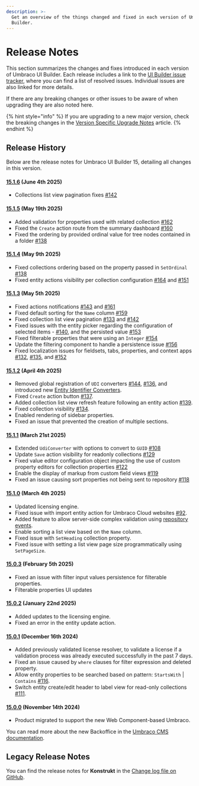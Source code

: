 ```yaml
---
description: >-
  Get an overview of the things changed and fixed in each version of Umbraco UI
  Builder.
---
```


# Release Notes

This section summarizes the changes and fixes introduced in each version of Umbraco UI Builder. Each release includes a link to the [UI Builder issue tracker](https://github.com/umbraco/Umbraco.UIBuilder.Issues/issues), where you can find a list of resolved issues. Individual issues are also linked for more details.

If there are any breaking changes or other issues to be aware of when upgrading they are also noted here.

{% hint style="info" %}
If you are upgrading to a new major version, check the breaking changes in the [Version Specific Upgrade Notes](upgrading/version-specific.md) article.
{% endhint %}

## Release History

Below are the release notes for Umbraco UI Builder 15, detailing all changes in this version.

#### [**15.1.6**](https://github.com/umbraco/Umbraco.UIBuilder.Issues/issues?q=is%3Aissue+is%3Aclosed+label%3Arelease%2F15.1.6) **(June 4th 2025)**

* Collections list view pagination fixes [#142](https://github.com/umbraco/Umbraco.UIBuilder.Issues/issues/142)

#### [**15.1.5**](https://github.com/umbraco/Umbraco.UIBuilder.Issues/issues?q=is%3Aissue+is%3Aclosed+label%3Arelease%2F15.1.5) **(May 19th 2025)**

* Added validation for properties used with related collection [#162](https://github.com/umbraco/Umbraco.UIBuilder.Issues/issues/162)
* Fixed the `Create` action route from the summary dashboard [#160](https://github.com/umbraco/Umbraco.UIBuilder.Issues/issues/160)
* Fixed the ordering by provided ordinal value for tree nodes contained in a folder [#138](https://github.com/umbraco/Umbraco.UIBuilder.Issues/issues/138)

#### [**15.1.4**](https://github.com/umbraco/Umbraco.UIBuilder.Issues/issues?q=is%3Aissue+is%3Aclosed+label%3Arelease%2F15.1.4) **(May 9th 2025)**

* Fixed collections ordering based on the property passed in `SetOrdinal` [#138](https://github.com/umbraco/Umbraco.UIBuilder.Issues/issues/138)
* Fixed entity actions visibility  per collection configuration [#164](https://github.com/umbraco/Umbraco.UIBuilder.Issues/issues/164) and [#151](https://github.com/umbraco/Umbraco.UIBuilder.Issues/issues/151)

#### [**15.1.3**](https://github.com/umbraco/Umbraco.UIBuilder.Issues/issues?q=is%3Aissue+is%3Aclosed+label%3Arelease%2F15.1.3) **(May 5th 2025)**

* Fixed actions notifications [#143](https://github.com/umbraco/Umbraco.UIBuilder.Issues/issues/143) and [#161](https://github.com/umbraco/Umbraco.UIBuilder.Issues/issues/161)
* Fixed default sorting for the `Name` column [#159](https://github.com/umbraco/Umbraco.UIBuilder.Issues/issues/159)
* Fixed collection list view pagination [#133](https://github.com/umbraco/Umbraco.UIBuilder.Issues/issues/133) and [#142](https://github.com/umbraco/Umbraco.UIBuilder.Issues/issues/142)
* Fixed issues with the entity picker regarding the configuration of selected items - [#140](https://github.com/umbraco/Umbraco.UIBuilder.Issues/issues/140), and the persisted value [#153](https://github.com/umbraco/Umbraco.UIBuilder.Issues/issues/153)
* Fixed filterable properties that were using an `Integer` [#154](https://github.com/umbraco/Umbraco.UIBuilder.Issues/issues/154)
* Update the filtering component to handle a persistence issue [#156](https://github.com/umbraco/Umbraco.UIBuilder.Issues/issues/156)
* Fixed localization issues for fieldsets, tabs, properties, and context apps [#132](https://github.com/umbraco/Umbraco.UIBuilder.Issues/issues/132), [#135](https://github.com/umbraco/Umbraco.UIBuilder.Issues/issues/135), and [#152](https://github.com/umbraco/Umbraco.UIBuilder.Issues/issues/152)

#### [**15.1.2**](https://github.com/umbraco/Umbraco.UIBuilder.Issues/issues?q=is%3Aissue+is%3Aclosed+label%3Arelease%2F15.1.2) **(April 4th 2025)**

* Removed global registration of `UDI` converters [#144](https://github.com/umbraco/Umbraco.UIBuilder.Issues/issues/144), [#136](https://github.com/umbraco/Umbraco.UIBuilder.Issues/issues/136), and introduced new [Entity Identifier Converters](./collections/entity-identifier-converters.md).
* Fixed `Create` action button [#137](https://github.com/umbraco/Umbraco.UIBuilder.Issues/issues/137).
* Added collection list view refresh feature following an entity action [#139](https://github.com/umbraco/Umbraco.UIBuilder.Issues/issues/139).
* Fixed collection visibility [#134](https://github.com/umbraco/Umbraco.UIBuilder.Issues/issues/134).
* Enabled rendering of sidebar properties.
* Fixed an issue that prevented the creation of multiple sections.

#### [**15.1.1**](https://github.com/umbraco/Umbraco.UIBuilder.Issues/issues?q=is%3Aissue+is%3Aclosed+label%3Arelease%2F15.1.1) **(March 21st 2025)**

* Extended `UdiConverter` with options to convert to `GUID` [#108](https://github.com/umbraco/Umbraco.UIBuilder.Issues/issues/108)
* Update `Save` action visibility for readonly collections [#129](https://github.com/umbraco/Umbraco.UIBuilder.Issues/issues/129)
* Fixed value editor configuration object impacting the use of custom property editors for collection properties [#122](https://github.com/umbraco/Umbraco.UIBuilder.Issues/issues/122)
* Enable the display of markup from custom field views [#119](https://github.com/umbraco/Umbraco.UIBuilder.Issues/issues/119)
* Fixed an issue causing sort properties not being sent to repository [#118](https://github.com/umbraco/Umbraco.UIBuilder.Issues/issues/118)

#### [**15.1.0**](https://github.com/umbraco/Umbraco.UIBuilder.Issues/issues?q=is%3Aissue+is%3Aclosed+label%3Arelease%2F15.1.0) **(March 4th 2025)**

* Updated licensing engine.
* Fixed issue with import entity action for Umbraco Cloud websites [#92](https://github.com/umbraco/Umbraco.UIBuilder.Issues/issues/92).
* Added feature to allow server-side complex validation using [repository events](advanced/events.md).
* Enable sorting a list view based on the `Name` column.
* Fixed issue with `SetHeading` collection property.
* Fixed issue with setting a list view page size programmatically using `SetPageSize`.

#### [**15.0.3**](https://github.com/umbraco/Umbraco.UIBuilder.Issues/issues?q=is%3Aissue+is%3Aclosed+label%3Arelease%2F15.0.3) **(February 5th 2025)**

* Fixed an issue with filter input values persistence for filterable properties.
* Filterable properties UI updates

#### [**15.0.2**](https://github.com/umbraco/Umbraco.UIBuilder.Issues/issues?q=is%3Aissue+is%3Aclosed+label%3Arelease%2F15.0.2) **(January 22nd 2025)**

* Added updates to the licensing engine.
* Fixed an error in the entity update action.

#### [**15.0.1**](https://github.com/umbraco/Umbraco.UIBuilder.Issues/issues?q=is%3Aissue+is%3Aclosed+label%3Arelease%2F15.0.1) **(December 16th 2024)**

* Added previously validated license resolver, to validate a license if a validation process was already executed successfully in the past 7 days.
* Fixed an issue caused by `where` clauses for filter expression and deleted property.
* Allow entity properties to be searched based on pattern: `StartsWith` | `Contains` [#116](https://github.com/umbraco/Umbraco.UIBuilder.Issues/issues/116).
* Switch entity create/edit header to label view for read-only collections [#111](https://github.com/umbraco/Umbraco.UIBuilder.Issues/issues/111).

#### [**15.0.0**](https://github.com/umbraco/Umbraco.UIBuilder.Issues/issues?q=is%3Aissue+is%3Aclosed+label%3Arelease%2F15.0.0) **(November 14th 2024)**

* Product migrated to support the new Web Component-based Umbraco.

You can read more about the new Backoffice in the [Umbraco CMS documentation](https://docs.umbraco.com/umbraco-cms/extending/customize-the-editing-experience).

## Legacy Release Notes

You can find the release notes for **Konstrukt** in the [Change log file on GitHub](changelog-archive/changelog.md).
